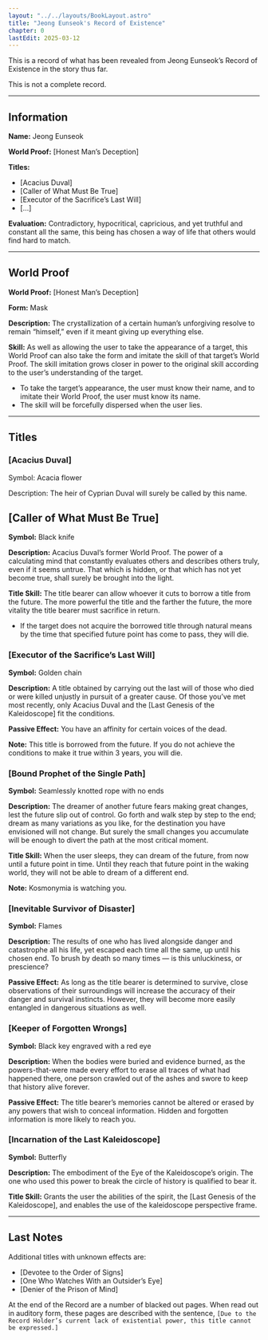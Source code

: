 ```yaml
---
layout: "../../layouts/BookLayout.astro"
title: "Jeong Eunseok's Record of Existence"
chapter: 0
lastEdit: 2025-03-12
---
```


This is a record of what has been revealed from Jeong Eunseok’s Record of Existence in the story thus far. 

This is not a complete record. 

--- 

## Information

**Name:** Jeong Eunseok

**World Proof:** [Honest Man’s Deception]

**Titles:** 
- [Acacius Duval]
- [Caller of What Must Be True]
- [Executor of the Sacrifice’s Last Will]
- […]

**Evaluation:** Contradictory, hypocritical, capricious, and yet truthful and constant all the same, this being has chosen a way of life that others would find hard to match.

---

## World Proof

**World Proof:** [Honest Man’s Deception] 

**Form:** Mask

**Description:** The crystallization of a certain human’s unforgiving resolve to remain “himself,” even if it meant giving up everything else. 

**Skill:** As well as allowing the user to take the appearance of a target, this World Proof can also take the form and imitate the skill of that target’s World Proof. The skill imitation grows closer in power to the original skill according to the user’s understanding of the target. 
- To take the target’s appearance, the user must know their name, and to imitate their World Proof, the user must know its name.
- The skill will be forcefully dispersed when the user lies. 

---

## Titles

### [Acacius Duval] 

Symbol: Acacia flower

Description: The heir of Cyprian Duval will surely be called by this name. 

## [Caller of What Must Be True]

**Symbol:** Black knife

**Description:** Acacius Duval’s former World Proof. The power of a calculating mind that constantly evaluates others and describes others truly, even if it seems untrue. That which is hidden, or that which has not yet become true, shall surely be brought into the light. 

**Title Skill:** The title bearer can allow whoever it cuts to borrow a title from the future. The more powerful the title and the farther the future, the more vitality the title bearer must sacrifice in return. 
- If the target does not acquire the borrowed title through natural means by the time that specified future point has come to pass, they will die. 

### [Executor of the Sacrifice’s Last Will]

**Symbol:** Golden chain

**Description:** A title obtained by carrying out the last will of those who died or were killed unjustly in pursuit of a greater cause. Of those you’ve met most recently, only Acacius Duval and the [Last Genesis of the Kaleidoscope] fit the conditions.

**Passive Effect:** You have an affinity for certain voices of the dead. 

**Note:** This title is borrowed from the future. If you do not achieve the conditions to make it true within 3 years, you will die. 

### [Bound Prophet of the Single Path]

**Symbol:** Seamlessly knotted rope with no ends

**Description:** The dreamer of another future fears making great changes, lest the future slip out of control. Go forth and walk step by step to the end; dream as many variations as you like, for the destination you have envisioned will not change. But surely the small changes you accumulate will be enough to divert the path at the most critical moment. 

**Title Skill:** When the user sleeps, they can dream of the future, from now until a future point in time. Until they reach that future point in the waking world, they will not be able to dream of a different end. 

**Note:** Kosmonymia is watching you. 

### [Inevitable Survivor of Disaster]

**Symbol:** Flames

**Description:** The results of one who has lived alongside danger and catastrophe all his life, yet escaped each time all the same, up until his chosen end. To brush by death so many times — is this unluckiness, or prescience? 

**Passive Effect:** As long as the title bearer is determined to survive, close observations of their surroundings will increase the accuracy of their danger and survival instincts. However, they will become more easily entangled in dangerous situations as well. 

### [Keeper of Forgotten Wrongs] 

**Symbol:** Black key engraved with a red eye

**Description:** When the bodies were buried and evidence burned, as the powers-that-were made every effort to erase all traces of what had happened there, one person crawled out of the ashes and swore to keep that history alive forever. 

**Passive Effect:** The title bearer’s memories cannot be altered or erased by any powers that wish to conceal information. Hidden and forgotten information is more likely to reach you.

### [Incarnation of the Last Kaleidoscope]

**Symbol:** Butterfly

**Description:** The embodiment of the Eye of the Kaleidoscope’s origin. The one who used this power to break the circle of history is qualified to bear it. 

**Title Skill:** Grants the user the abilities of the spirit, the [Last Genesis of the Kaleidoscope], and enables the use of the kaleidoscope perspective frame. 

--- 

## Last Notes 

Additional titles with unknown effects are: 
- [Devotee to the Order of Signs]
- [One Who Watches With an Outsider’s Eye]
- [Denier of the Prison of Mind]

At the end of the Record are a number of blacked out pages. When read out in auditory form, these pages are described with the sentence, `[Due to the Record Holder’s current lack of existential power, this title cannot be expressed.]` 